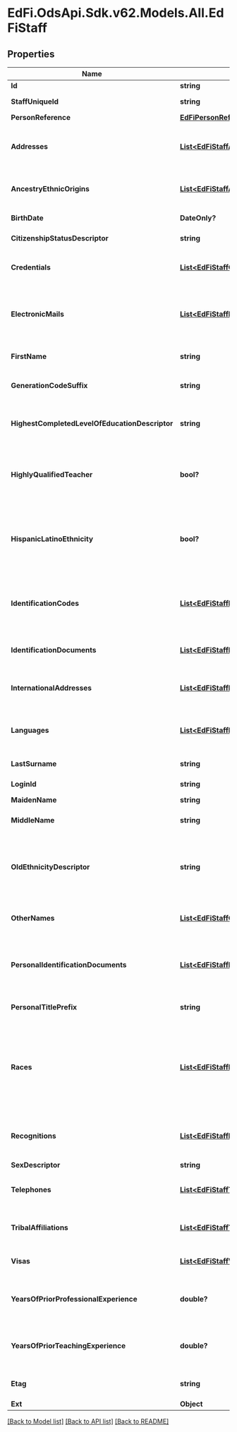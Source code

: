 # EdFi.OdsApi.Sdk.v62.Models.All.EdFiStaff

## Properties

Name | Type | Description | Notes
------------ | ------------- | ------------- | -------------
**Id** | **string** |  | [optional] 
**StaffUniqueId** | **string** | A unique alphanumeric code assigned to a staff. | 
**PersonReference** | [**EdFiPersonReference**](EdFiPersonReference.md) |  | [optional] 
**Addresses** | [**List&lt;EdFiStaffAddress&gt;**](EdFiStaffAddress.md) | An unordered collection of staffAddresses. The set of elements that describes an address, including the street address, city, state, and ZIP code. | [optional] 
**AncestryEthnicOrigins** | [**List&lt;EdFiStaffAncestryEthnicOrigin&gt;**](EdFiStaffAncestryEthnicOrigin.md) | An unordered collection of staffAncestryEthnicOrigins. The original peoples or cultures with which the individual identifies. | [optional] 
**BirthDate** | **DateOnly?** | The month, day, and year on which an individual was born. | [optional] 
**CitizenshipStatusDescriptor** | **string** | An indicator of whether or not the person is a U.S. citizen. | [optional] 
**Credentials** | [**List&lt;EdFiStaffCredential&gt;**](EdFiStaffCredential.md) | An unordered collection of staffCredentials. The legal document giving authorization to perform teaching assignment services. | [optional] 
**ElectronicMails** | [**List&lt;EdFiStaffElectronicMail&gt;**](EdFiStaffElectronicMail.md) | An unordered collection of staffElectronicMails. The numbers, letters, and symbols used to identify an electronic mail (e-mail) user within the network to which the individual or organization belongs. | [optional] 
**FirstName** | **string** | A name given to an individual at birth, baptism, or during another naming ceremony, or through legal change. | 
**GenerationCodeSuffix** | **string** | An appendage, if any, used to denote an individual&#39;s generation in his family (e.g., Jr., Sr., III). | [optional] 
**HighestCompletedLevelOfEducationDescriptor** | **string** | The extent of formal instruction an individual has received (e.g., the highest grade in school completed or its equivalent or the highest degree received). | [optional] 
**HighlyQualifiedTeacher** | **bool?** | An indication of whether a teacher is classified as highly qualified for his/her assignment according to state definition. This attribute indicates the teacher is highly qualified for ALL Sections being taught. | [optional] 
**HispanicLatinoEthnicity** | **bool?** | An indication that the individual traces his or her origin or descent to Mexico, Puerto Rico, Cuba, Central, and South America, and other Spanish cultures, regardless of race. The term, \&quot;Spanish origin,\&quot; can be used in addition to \&quot;Hispanic or Latino.\&quot; | [optional] 
**IdentificationCodes** | [**List&lt;EdFiStaffIdentificationCode&gt;**](EdFiStaffIdentificationCode.md) | An unordered collection of staffIdentificationCodes. A unique number or alphanumeric code assigned to a staff member by a school, school system, a state, or other agency or entity. | [optional] 
**IdentificationDocuments** | [**List&lt;EdFiStaffIdentificationDocument&gt;**](EdFiStaffIdentificationDocument.md) | An unordered collection of staffIdentificationDocuments. Describe the documentation of citizenship. | [optional] 
**InternationalAddresses** | [**List&lt;EdFiStaffInternationalAddress&gt;**](EdFiStaffInternationalAddress.md) | An unordered collection of staffInternationalAddresses. The set of elements that describes an international address. | [optional] 
**Languages** | [**List&lt;EdFiStaffLanguage&gt;**](EdFiStaffLanguage.md) | An unordered collection of staffLanguages. The language(s) the individual uses to communicate. It is strongly recommended that entries use only ISO 639-2 language codes. | [optional] 
**LastSurname** | **string** | The name borne in common by members of a family. | 
**LoginId** | **string** | The login ID for the user; used for security access control interface. | [optional] 
**MaidenName** | **string** | The individual&#39;s maiden name. | [optional] 
**MiddleName** | **string** | A secondary name given to an individual at birth, baptism, or during another naming ceremony. | [optional] 
**OldEthnicityDescriptor** | **string** | Previous definition of ethnicity combining Hispanic/Latino and race:         1 - American Indian or Alaskan Native         2 - Asian or Pacific Islander         3 - Black, not of Hispanic origin         4 - Hispanic         5 - White, not of Hispanic origin. | [optional] 
**OtherNames** | [**List&lt;EdFiStaffOtherName&gt;**](EdFiStaffOtherName.md) | An unordered collection of staffOtherNames. Other names (e.g., alias, nickname, previous legal name) associated with a person. | [optional] 
**PersonalIdentificationDocuments** | [**List&lt;EdFiStaffPersonalIdentificationDocument&gt;**](EdFiStaffPersonalIdentificationDocument.md) | An unordered collection of staffPersonalIdentificationDocuments. The documents presented as evident to verify one&#39;s personal identity; for example: drivers license, passport, birth certificate, etc. | [optional] 
**PersonalTitlePrefix** | **string** | A prefix used to denote the title, degree, position, or seniority of the individual. | [optional] 
**Races** | [**List&lt;EdFiStaffRace&gt;**](EdFiStaffRace.md) | An unordered collection of staffRaces. The general racial category which most clearly reflects the individual&#39;s recognition of his or her community or with which the individual most identifies. The way this data element is listed, it must allow for multiple entries so that each individual can specify all appropriate races. | [optional] 
**Recognitions** | [**List&lt;EdFiStaffRecognition&gt;**](EdFiStaffRecognition.md) | An unordered collection of staffRecognitions. Recognitions given to the staff for accomplishments in a co-curricular or extracurricular activity. | [optional] 
**SexDescriptor** | **string** | A person&#39;s gender. | [optional] 
**Telephones** | [**List&lt;EdFiStaffTelephone&gt;**](EdFiStaffTelephone.md) | An unordered collection of staffTelephones. The 10-digit telephone number, including the area code, for the person. | [optional] 
**TribalAffiliations** | [**List&lt;EdFiStaffTribalAffiliation&gt;**](EdFiStaffTribalAffiliation.md) | An unordered collection of staffTribalAffiliations. An American Indian tribe with which the staff member is affiliated. | [optional] 
**Visas** | [**List&lt;EdFiStaffVisa&gt;**](EdFiStaffVisa.md) | An unordered collection of staffVisas. An indicator of a non-US citizen&#39;s Visa type. | [optional] 
**YearsOfPriorProfessionalExperience** | **double?** | The total number of years that an individual has previously held a similar professional position in one or more education institutions prior to the current school year. | [optional] 
**YearsOfPriorTeachingExperience** | **double?** | The total number of years that an individual has previously held a teaching position in one or more education institutions prior to the current school year. | [optional] 
**Etag** | **string** | A unique system-generated value that identifies the version of the resource. | [optional] 
**Ext** | **Object** | Extensions to the Staff entity. | [optional] 

[[Back to Model list]](../README.md#documentation-for-models) [[Back to API list]](../README.md#documentation-for-api-endpoints) [[Back to README]](../README.md)

